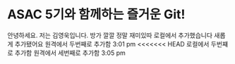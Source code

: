# ASAC 5기와 함께하는 즐거운 Git!
안녕하세요. 저는 김영욱입니다.
방가
깔깔
정말 재미있따
로컬에서 추가했습니다
새롭게 추가됐어요
원격에서 두번째로 추가함 3:01 pm
<<<<<<< HEAD
로컬에서 두번쨰로 추가함
원격에서 세번째로 추가함 3:05 pm
